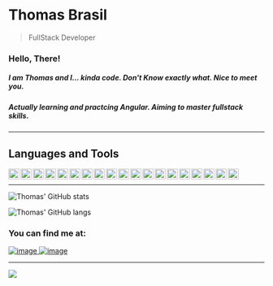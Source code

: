 # Thomas Brasil

> FullStack Developer

### Hello, There! 

##### I am Thomas and I... kinda code. Don't Know exactly what. Nice to meet you. 

##### Actually learning and practcing Angular. Aiming to master fullstack skills. 

---

## Languages and Tools

  <img align="left" width="21px" src="https://cdn.jsdelivr.net/gh/devicons/devicon@latest/icons/angularjs/angularjs-original.svg" />
  <img align="left" width="21px" src="https://cdn.jsdelivr.net/gh/devicons/devicon@latest/icons/azuredevops/azuredevops-original.svg" />         
  <img align="left" width="21px" src="https://cdn.jsdelivr.net/gh/devicons/devicon@latest/icons/bootstrap/bootstrap-original-wordmark.svg" />   
  <img align="left" width="21px" src="https://cdn.jsdelivr.net/gh/devicons/devicon@latest/icons/csharp/csharp-original.svg" />           
  <img align="left" width="21px" src="https://cdn.jsdelivr.net/gh/devicons/devicon@latest/icons/css3/css3-original-wordmark.svg" />          
  <img align="left" width="21px" src="https://cdn.jsdelivr.net/gh/devicons/devicon@latest/icons/dot-net/dot-net-original-wordmark.svg" />        
  <img align="left" width="21px" src="https://cdn.jsdelivr.net/gh/devicons/devicon@latest/icons/git/git-original-wordmark.svg" />
  <img align="left" width="21px" src="https://cdn.jsdelivr.net/gh/devicons/devicon@latest/icons/html5/html5-original-wordmark.svg" />        
  <img align="left" width="21px" src="https://cdn.jsdelivr.net/gh/devicons/devicon@latest/icons/ionic/ionic-original.svg" />        
  <img align="left" width="21px" src="https://cdn.jsdelivr.net/gh/devicons/devicon@latest/icons/javascript/javascript-original.svg" />        
  <img align="left" width="21px" src="https://cdn.jsdelivr.net/gh/devicons/devicon@latest/icons/microsoftsqlserver/microsoftsqlserver-original.svg" />        
  <img align="left" width="21px" src="https://cdn.jsdelivr.net/gh/devicons/devicon@latest/icons/nodejs/nodejs-original-wordmark.svg" />        
  <img align="left" width="21px" src="https://cdn.jsdelivr.net/gh/devicons/devicon@latest/icons/postgresql/postgresql-original-wordmark.svg" />        
  <img align="left" width="21px" src="https://cdn.jsdelivr.net/gh/devicons/devicon@latest/icons/rails/rails-original-wordmark.svg" />        
  <img align="left" width="21px" src="https://cdn.jsdelivr.net/gh/devicons/devicon@latest/icons/react/react-original-wordmark.svg" />        
  <img align="left" width="21px" src="https://cdn.jsdelivr.net/gh/devicons/devicon@latest/icons/ruby/ruby-original-wordmark.svg" />        
  <img align="left" width="21px" src="https://cdn.jsdelivr.net/gh/devicons/devicon@latest/icons/tailwindcss/tailwindcss-original.svg" />        
  <img align="left" width="21px" src="https://cdn.jsdelivr.net/gh/devicons/devicon@latest/icons/typescript/typescript-original.svg" />        
  <img align="left" width="21px" src="https://cdn.jsdelivr.net/gh/devicons/devicon@latest/icons/vuejs/vuejs-original-wordmark.svg" />
  <br />
          
---
                                       

![Thomas' GitHub stats](https://github-readme-stats.vercel.app/api?username=thomasbrasil46&show_icons=true&theme=great-gatsby)

![Thomas' GitHub langs](https://github-readme-stats.vercel.app/api/top-langs?locale=pt-br&hide_title=false&layout=compact&card_width=320&langs_count=5&theme=github_dark&hide_border=false&username=thomasbrasil46)

### You can find me at:

[![image](https://img.shields.io/badge/LinkedIn-0077B5?style=for-the-badge&logo=linkedin&logoColor=white)  ](https://www.linkedin.com/in/thomas-brasil-973615167/) [![image](https://img.shields.io/badge/Gmail-D14836?style=for-the-badge&logo=gmail&logoColor=white)  ](mailto:thomasbrasilpb@gmail.com)

---

![](https://komarev.com/ghpvc/?username=thomasbrasil46&color=blue&style=flat)


